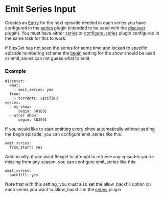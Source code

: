 # Emit Series Input

Creates an [Entry](/Entry) for the next episode needed in each series you have configured in the [series](/Plugins/series) plugin (intended to be used with the [discover](/Plugins/discover) plugin). You must have either [series](/Plugins/series) or [configure_series](/Plugins/configure_series) plugin configured in the same task for this to work. 

If FlexGet has not seen the series for some time and locked to specific episode numbering scheme the [begin](/Plugins/series/begin) setting for the show should be used or emit_series can not guess what to emit.

### Example

```
discover:
  what:
    - emit_series: yes
  from:
    - torrentz: verified
series:
  - my show:
      begin: S01E01
  - other show:
      begin: S03E01
```

If you would like to start emitting every show automatically without setting the begin episode, you can configure emit_series like this:
```
emit_series:
  from_start: yes
```

Additionally, if you want flexget to attempt to retrieve any episodes you're missing from any season, you can configure emit_series like this:
```
emit_series:
  backfill: yes
```

Note that with this setting, you must also set the allow_backfill option on each series you want to allow_backfill in the [series](/Plugins/series) plugin